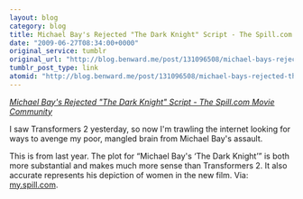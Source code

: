 ```yaml
---
layout: blog
category: blog
title: Michael Bay's Rejected "The Dark Knight" Script - The Spill.com Movie Community
date: "2009-06-27T08:34:00+0000"
original_service: tumblr
original_url: "http://blog.benward.me/post/131096508/michael-bays-rejected-the-dark-knight-script-the"
tumblr_post_type: link
atomid: "http://blog.benward.me/post/131096508/michael-bays-rejected-the-dark-knight-script-the"
---
```

*[Michael Bay's Rejected "The Dark Knight" Script - The Spill.com Movie Community](http://my.spill.com/profiles/blog/show?id=947994%3ABlogPost%3A355506)*

I saw Transformers 2 yesterday, so now I'm trawling the internet looking for ways to avenge my poor, mangled brain from Michael Bay's assault.

This is from last year. The plot for “Michael Bay's ‘The Dark Knight’” is both more substantial and makes much more sense than Transformers 2. It also accurate represents his depiction of women in the new film.
Via: [my.spill.com](http://my.spill.com/profiles/blog/show?id=947994%3ABlogPost%3A355506).